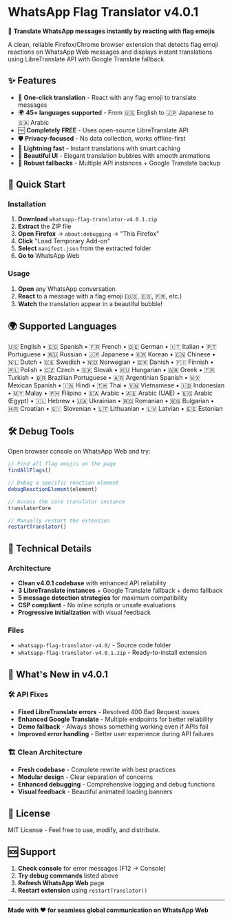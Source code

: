 # WhatsApp Flag Translator v4.0.1

🎯 **Translate WhatsApp messages instantly by reacting with flag emojis**

A clean, reliable Firefox/Chrome browser extension that detects flag emoji reactions on WhatsApp Web messages and displays instant translations using LibreTranslate API with Google Translate fallback.

## ✨ Features

- 🎯 **One-click translation** - React with any flag emoji to translate messages
- 🌍 **45+ languages supported** - From 🇺🇸 English to 🇯🇵 Japanese to 🇸🇦 Arabic
- 🆓 **Completely FREE** - Uses open-source LibreTranslate API
- 🛡️ **Privacy-focused** - No data collection, works offline-first
- 💨 **Lightning fast** - Instant translations with smart caching
- 🎨 **Beautiful UI** - Elegant translation bubbles with smooth animations
- 🔧 **Robust fallbacks** - Multiple API instances + Google Translate backup

## 🚀 Quick Start

### Installation
1. **Download** `whatsapp-flag-translator-v4.0.1.zip`
2. **Extract** the ZIP file
3. **Open Firefox** → `about:debugging` → "This Firefox"
4. **Click** "Load Temporary Add-on"
5. **Select** `manifest.json` from the extracted folder
6. **Go to** WhatsApp Web

### Usage
1. **Open** any WhatsApp conversation
2. **React** to a message with a flag emoji (🇺🇸, 🇪🇸, 🇫🇷, etc.)
3. **Watch** the translation appear in a beautiful bubble!

## 🌍 Supported Languages

🇺🇸 English • 🇪🇸 Spanish • 🇫🇷 French • 🇩🇪 German • 🇮🇹 Italian • 🇵🇹 Portuguese • 🇷🇺 Russian • 🇯🇵 Japanese • 🇰🇷 Korean • 🇨🇳 Chinese • 🇳🇱 Dutch • 🇸🇪 Swedish • 🇳🇴 Norwegian • 🇩🇰 Danish • 🇫🇮 Finnish • 🇵🇱 Polish • 🇨🇿 Czech • 🇸🇰 Slovak • 🇭🇺 Hungarian • 🇬🇷 Greek • 🇹🇷 Turkish • 🇧🇷 Brazilian Portuguese • 🇦🇷 Argentinian Spanish • 🇲🇽 Mexican Spanish • 🇮🇳 Hindi • 🇹🇭 Thai • 🇻🇳 Vietnamese • 🇮🇩 Indonesian • 🇲🇾 Malay • 🇵🇭 Filipino • 🇸🇦 Arabic • 🇦🇪 Arabic (UAE) • 🇪🇬 Arabic (Egypt) • 🇮🇱 Hebrew • 🇺🇦 Ukrainian • 🇷🇴 Romanian • 🇧🇬 Bulgarian • 🇭🇷 Croatian • 🇸🇮 Slovenian • 🇱🇹 Lithuanian • 🇱🇻 Latvian • 🇪🇪 Estonian

## 🛠️ Debug Tools

Open browser console on WhatsApp Web and try:

```javascript
// Find all flag emojis on the page
findAllFlags()

// Debug a specific reaction element
debugReactionElement(element)

// Access the core translator instance
translatorCore

// Manually restart the extension
restartTranslator()
```

## 🔧 Technical Details

### Architecture
- **Clean v4.0.1 codebase** with enhanced API reliability
- **3 LibreTranslate instances** + Google Translate fallback + demo fallback
- **5 message detection strategies** for maximum compatibility
- **CSP compliant** - No inline scripts or unsafe evaluations
- **Progressive initialization** with visual feedback

### Files
- `whatsapp-flag-translator-v4.0/` - Source code folder
- `whatsapp-flag-translator-v4.0.1.zip` - Ready-to-install extension

## 🎉 What's New in v4.0.1

### 🛠️ API Fixes
- **Fixed LibreTranslate errors** - Resolved 400 Bad Request issues
- **Enhanced Google Translate** - Multiple endpoints for better reliability
- **Demo fallback** - Always shows something working even if APIs fail
- **Improved error handling** - Better user experience during API failures

### 🏗️ Clean Architecture
- **Fresh codebase** - Complete rewrite with best practices
- **Modular design** - Clear separation of concerns
- **Enhanced debugging** - Comprehensive logging and debug functions
- **Visual feedback** - Beautiful animated loading banners

## 📄 License

MIT License - Feel free to use, modify, and distribute.

## 🆘 Support

1. **Check console** for error messages (F12 → Console)
2. **Try debug commands** listed above
3. **Refresh WhatsApp Web** page
4. **Restart extension** using `restartTranslator()`

---

**Made with ❤️ for seamless global communication on WhatsApp Web**
